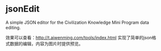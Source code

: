# jsonEdit
A simple JSON editor for the Civilization Knowledge Mini Program data editing.

效果可以查看：http://t.aiwenming.com/tools/index.html
实现了简单的json格式数据的编辑，内容为图片时提供预览。

